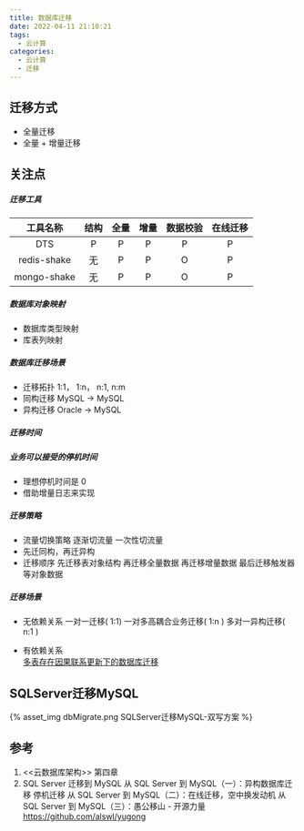 ```yaml
---
title: 数据库迁移
date: 2022-04-11 21:10:21
tags:
  - 云计算
categories:
  - 云计算  
  - 迁移
---
```


<p></p>
<!-- more -->

## 迁移方式
+ 全量迁移
+ 全量 + 增量迁移

## 关注点
##### 迁移工具
工具名称    | 结构 | 全量 | 增量 | 数据校验 | 在线迁移
:-:|:-:|:-:|:-:|:-:|:-:
DTS        |   P |  P   | P    | P      | P 
redis-shake|  无 |  P   | P    | O      | P
mongo-shake|  无 |  P   | P    | O      | P


#####  数据库对象映射
  + 数据库类型映射
  + 库表列映射 

#####  数据库迁移场景
+ 迁移拓扑
  1:1， 1:n， n:1, n:m
+ 同构迁移
  MySQL -> MySQL
+ 异构迁移
  Oracle -> MySQL


#####  迁移时间

#####  业务可以接受的停机时间
+ 理想停机时间是 0
+ 借助增量日志来实现


#####  迁移策略
+ 流量切换策略
  逐渐切流量
  一次性切流量
+ 先迁同构，再迁异构
+ 迁移顺序
  先迁移表对象结构
  再迁移全量数据
  再迁移增量数据
  最后迁移触发器等对象数据

##### 迁移场景
+ 无依赖关系
一对一迁移( 1:1)
一对多高耦合业务迁移( 1:n )
多对一异构迁移( n:1 )

+ 有依赖关系  
[多表存在因果联系更新下的数据库迁移](https://zhuanlan.zhihu.com/p/68377907) 


## SQLServer迁移MySQL

{% asset_img  dbMigrate.png  SQLServer迁移MySQL-双写方案 %}

## 参考
1. <<云数据库架构>> 第四章
2. SQL Server 迁移到 MySQL 
从 SQL Server 到 MySQL（一）：异构数据库迁移   停机迁移
从 SQL Server 到 MySQL（二）：在线迁移，空中换发动机
从 SQL Server 到 MySQL（三）：愚公移山 - 开源力量
https://github.com/alswl/yugong





  


